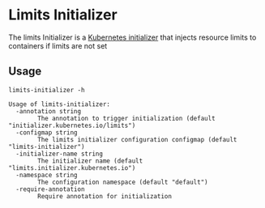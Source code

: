 # Limits Initializer

The limits Initializer is a [Kubernetes initializer](https://kubernetes.io/docs/admin/extensible-admission-controllers/#what-are-initializers) that injects resource limits to containers if limits are not set

## Usage

```
limits-initializer -h
```
```
Usage of limits-initializer:
  -annotation string
    	The annotation to trigger initialization (default "initializer.kubernetes.io/limits")
  -configmap string
    	The limits initializer configuration configmap (default "limits-initializer")
  -initializer-name string
    	The initializer name (default "limits.initializer.kubernetes.io")
  -namespace string
    	The configuration namespace (default "default")
  -require-annotation
    	Require annotation for initialization
```
